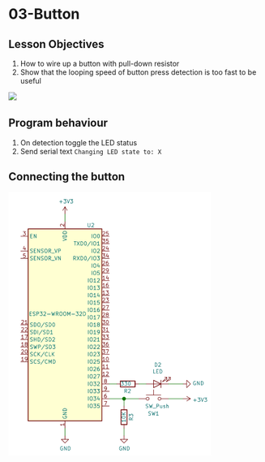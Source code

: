 # 03-Button

## Lesson Objectives
1. How to wire up a button with pull-down resistor
2. Show that the looping speed of button press detection is too fast to be useful

<a href="button-press.gif"><img src="button-press.gif" width="200"></a>

## Program behaviour

1. On detection toggle the LED status
2. Send serial text `Changing LED state to: X`

## Connecting the button

<a href="kicad-button-led.png"><img src="kicad-button-led.png" width="400"></a>